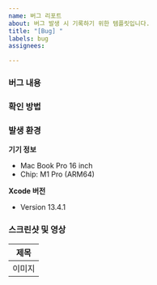```yaml
---
name: 버그 리포트
about: 버그 발생 시 기록하기 위한 템플릿입니다.
title: "[Bug] "
labels: bug
assignees: 

---
```


### 버그 내용

### 확인 방법

### 발생 환경
**기기 정보**
- Mac Book Pro 16 inch
- Chip: M1 Pro (ARM64)

**Xcode 버전**
- Version 13.4.1

### 스크린샷 및 영상
|제목|
|:---:|
|이미지|
